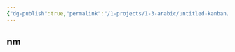 ```yaml
---
{"dg-publish":true,"permalink":"/1-projects/1-3-arabic/untitled-kanban/","created":"2025-03-14T17:07:24.539+05:00","updated":"2025-03-14T17:07:41.312+05:00"}
---
```



## nm





